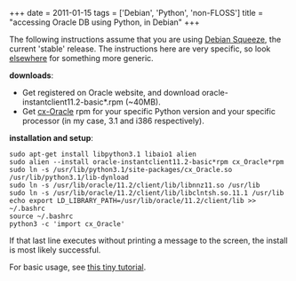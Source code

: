 +++
date = 2011-01-15
tags = ['Debian', 'Python', 'non-FLOSS']
title = "accessing Oracle DB using Python, in Debian"
+++

The following instructions assume that you are using [Debian Squeeze],
the current \'stable\' release. The instructions here are very specific,
so look [elsewhere] for something more generic.

**downloads**:

-   Get registered on Oracle website, and download
    oracle-instantclient11.2-basic\*.rpm (\~40MB).
-   Get [cx-Oracle] rpm for your specific Python version and your
    specific processor (in my case, 3.1 and i386 respectively).

**installation and setup**:

``` {.sourceCode .bash}
sudo apt-get install libpython3.1 libaio1 alien
sudo alien --install oracle-instantclient11.2-basic*rpm cx_Oracle*rpm
sudo ln -s /usr/lib/python3.1/site-packages/cx_Oracle.so /usr/lib/python3.1/lib-dynload
sudo ln -s /usr/lib/oracle/11.2/client/lib/libnnz11.so /usr/lib
sudo ln -s /usr/lib/oracle/11.2/client/lib/libclntsh.so.11.1 /usr/lib
echo export LD_LIBRARY_PATH=/usr/lib/oracle/11.2/client/lib >> ~/.bashrc
source ~/.bashrc
python3 -c 'import cx_Oracle'
```

If that last line executes without printing a message to the screen, the
install is most likely successful.

For basic usage, see [this tiny tutorial].

  [Debian Squeeze]: http://www.debian.org/releases/squeeze/
  [elsewhere]: http://agiletesting.blogspot.com/2005/05/installing-and-using-cxoracle-on-unix.html
  [cx-Oracle]: http://cx-oracle.sourceforge.net/
  [this tiny tutorial]: http://tshepang.net/basic-usage-of-python-with-oracle-db-in-debian
